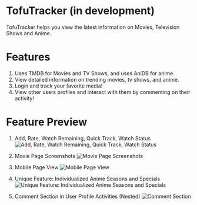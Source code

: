 # TofuTracker (in development)

TofuTracker helps you view the latest information on Movies, Television Shows and Anime.

# Features

1. Uses TMDB for Movies and TV Shows, and uses AniDB for anime.
2. View detailed information on trending movies, tv shows, and anime.
3. Login and track your favorite media!
4. View other users profiles and interact with them by commenting on their activity!

# Feature Preview

1. Add, Rate, Watch Remaining, Quick Track, Watch Status
   ![Add, Rate, Watch Remaining, Quick Track, Watch Status](https://i.imgur.com/tdtrSC9.gif)

2. Movie Page Screenshots
   ![Movie Page Screenshots](https://cdn.imgchest.com/files/j7mmcxq3r37.jpg)

3. Mobile Page View
   ![Mobile Page View](https://i.imgur.com/JnizVfw.gif)

4. Unique Feature: Individualized Anime Seasons and Specials
   ![Unique Feature: Individualized Anime Seasons and Specials](https://i.imgur.com/M2MmSY3.png)

5. Comment Section in User Profile Activities (Nested)
   ![Comment Section](https://i.imgur.com/HtCShJY.gif)
